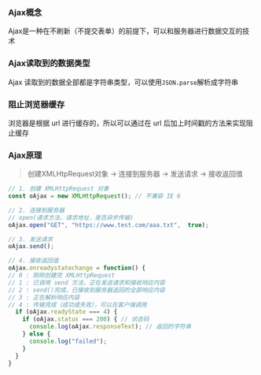 ### Ajax概念 

Ajax是一种在不刷新（不提交表单）的前提下，可以和服务器进行数据交互的技术

### Ajax读取到的数据类型

Ajax 读取到的数据全部都是字符串类型，可以使用`JSON.parse`解析成字符串

### 阻止浏览器缓存

浏览器是根据 url 进行缓存的，所以可以通过在 url 后加上时间戳的方法来实现阻止缓存

### Ajax原理

> 创建XMLHtpRequest对象 -> 连接到服务器 -> 发送请求 -> 接收返回值

```js
// 1. 创建 XMLHttpRequest 对象
const oAjax = new XMLHttpRequest(); // 不兼容 IE 6

// 2. 连接到服务器
// open(请求方法，请求地址，是否异步传输)
oAjax.open("GET", "https://www.test.com/aaa.txt",  true);

// 3. 发送请求
oAjax.send();

// 4. 接收返回值
oAjax.onreadystatechange = function() {
// 0 : 刚刚创建完 XMLHttpRequest
// 1 : 已调用 send 方法，正在发送请求和接收响应内容
// 2 : send()完成，已接收到服务器返回的全部响应内容
// 3 : 正在解析响应内容
// 4 : 传输完成（成功或失败），可以在客户端调用
  if (oAjax.readyState === 4) {
    if (oAjax.status === 200) { // 状态码
      console.log(oAjax.responseText); // 返回的字符串
    } else {
      console.log("failed");
    }
  }
}
```

